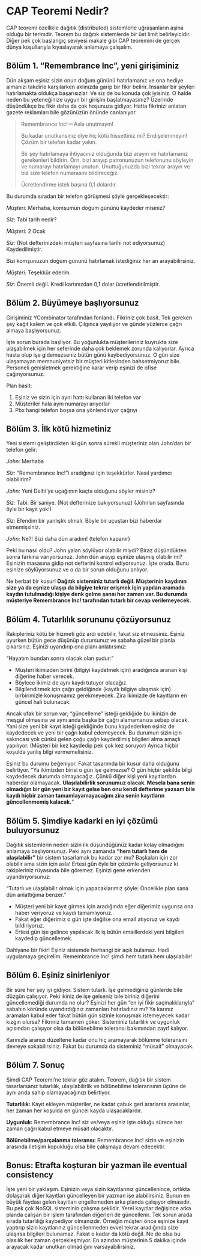 # CAP Teoremi Nedir?

CAP teoremi özellikle dağıtık (distributed) sistemlerle uğraşanların aşina olduğu bir terimdir. Teorem bu dağıtık sistemlerde bir üst limit belirleyicidir. Diğer pek çok başlangıç seviyesi makale gibi CAP teoremini de gerçek dünya koşullarıyla kıyaslayarak anlamaya çalışalım.

## Bölüm 1. “Remembrance Inc”, yeni girişiminiz

Dün akşam eşiniz sizin onun doğum gününü hatırlamanız ve ona hediye almanızı takdirle karşılarken aklınızda garip bir fikir belirir. İnsanlar bir şeyleri hatırlamakta oldukça başarısızlar. Ve siz de bu konuda çok iyisiniz. O halde neden bu yeteneğinize uygun bir girişim başlatmayasınız? Üzerinde düşündükçe bu fikir daha da çok hoşunuza gidiyor. Hatta fikrinizi anlatan gazete reklamları bile gözünüzün önünde canlanıyor.

> Remembrance Inc! — Asla unutmayın!
>
> Bu kadar unutkansınız diye hiç kötü hissettiniz mi? Endişelenmeyin! Çözüm bir telefon kadar yakın.
>
> Bir şey hatırlamaya ihtiyacınız olduğunda bizi arayın ve hatırlamanız gerekenleri bildirin. Örn. bizi arayıp patronunuzun telefonunu söyleyin ve numarayı hatırlamayı unutun. Unuttuğunuzda bizi tekrar arayın ve biz size telefon numarasını bildireceğiz.
>
> Ücretlendirme istek başına 0,1 dolardır.

Bu durumda sıradan bir telefon görüşmesi şöyle gerçekleşecektir:

*Müşteri:* Merhaba, komşumun doğum gününü kaydeder misiniz?

*Siz:* Tabi tarih nedir?

*Müşteri:* 2 Ocak

*Siz:* (Not defterinizdeki müşteri sayfasına tarihi not ediyorsunuz) Kaydedilmiştir. 

Bizi komşunuzun doğum gününü hatırlamak istediğiniz her an arayabilirsiniz.

*Müşteri:* Teşekkür ederim.

*Siz:* Önemli değil. Kredi kartınızdan 0,1 dolar ücretlendirilmiştir.

## Bölüm 2. Büyümeye başlıyorsunuz

Girişiminiz YCombinator tarafından fonlandı. Fikriniz çok basit. Tek gereken şey kağıt kalem ve çok etkili. Çılgınca yayılıyor ve günde yüzlerce çağrı almaya başlıyorsunuz.

İşte sorun burada başlıyor. Bu yoğunlukta müşterileriniz kuyrukta size ulaşabilmek için her seferinde daha çok beklemek zorunda kalıyorlar. Ayrıca hasta olup işe gidemezseniz bütün günü kaybediyorsunuz. O gün size ulaşamayan memnuniyetsiz bir müşteri kitlesinden bahsetmiyoruz bile. Personeli genişletmek gerektiğine karar verip eşinizi de ofise çağırıyorsunuz.

Plan basit:
1. Eşiniz ve sizin için aynı hattı kullanan iki telefon var
2. Müşteriler hala aynı numarayı arıyorlar
3. Pbx hangi telefon boşsa ona yönlendiriyor çağrıyı

## Bölüm 3. İlk kötü hizmetiniz

Yeni sistemi geliştirdikten iki gün sonra sürekli müşteriniz olan John’dan bir telefon gelir:

*John:* Merhaba

*Siz:* “Remembrance Inc!”i aradığınız için teşekkürler. Nasıl yardımcı olabilirim?

*John:* Yeni Delhi’ye uçağımın kaçta olduğunu söyler misiniz?

*Siz:* Tabi. Bir saniye. (Not defterinize bakıyorsunuz) (John’un sayfasında öyle bir kayıt yok!)

*Siz:* Efendim bir yanlışlık olmalı. Böyle bir uçuştan bizi haberdar etmemişsiniz.

*John:* Ne?! Sizi daha dün aradım! (telefon kapanır)

Peki bu nasıl oldu? John yalan söylüyor olabilir miydi? Biraz düşündükten sonra farkına varıyorsunuz. John dün arayıp eşinize ulaşmış olabilir mi? Eşinizin masasına gidip not defterini kontrol ediyorsunuz. İşte orada. Bunu eşinize söylüyorsunuz ve o da bir sorun olduğunu anlıyor.

Ne berbat bir kusur! **Dağıtık sisteminiz tutarlı değil. Müşterinin kaydının size ya da eşnize ulaşıp da bilgiye tekrar erişmek için yapılan aramada kaydın tutulmadığı kişiye denk gelme şansı her zaman var. Bu durumda müşteriye Remembrance Inc! tarafından tutarlı bir cevap verilemeyecek.**

## Bölüm 4. Tutarlılık sorununu çözüyorsunuz

Rakipleriniz kötü bir hizmeti göz ardı edebilir, fakat siz etmezsiniz. Eşiniz uyurken bütün gece düşünüp durursunuz ve sabaha güzel bir planla çıkarsınız. Eşinizi uyandırıp ona planı anlatırsınız:

“Hayatım bundan sonra olacak olan şudur:”
- Müşteri ikimizden birini (bilgiyi kaydetmek için) aradığında aranan kişi diğerine haber verecek.
- Böylece ikimiz de aynı kaydı tutuyor olacağız.
- Bilgilendirmek için çağrı geldiğinde (kayıtlı bilgiye ulaşmak için) birbirimizle konuşmamız gerekmeyecek. Zira ikimizde de kayıtların en güncel hali bulunacak.

Ancak ufak bir sorun var; “güncelleme” isteği geldiğide bu ikinizin de meşgul olmasına ve aynı anda başka bir çağrı alamamanıza sebep olacak. Yani size yeni bir kayıt isteği geldiğinde bunu kaydederken eşiniz de kaydedecek ve yeni bir çağrı kabul edemeyecek. Bu durumun sizin için sakıncası yok çünkü gelen çoğu çağrı kaydedilmiş bilgileri alma amaçlı yapılıyor. (Müşteri bir kez kaydedip pek çok kez soruyor) Ayrıca hiçbir koşulda yanlış bilgi vermemelisiniz.

Eşiniz bu durumu beğeniyor. Fakat tasarımda bir kusur daha olduğunu belirtiyor. “Ya ikimizden birisi o gün işe gelmezse? O gün hiçbir şekilde bilgi kaydedecek durumda olmayacağız. Çünkü diğer kişi yeni kayıtlardan haberdar olamayacak. **Ulaşılabilirlik sorunumuz olacak. Mesela bana senin olmadığın bir gün yeni bir kayıt gelse ben onu kendi defterime yazsam bile kaydı hiçbir zaman tamamlayamayacağım zira senin kayıtların güncellenmemiş kalacak.**”

## Bölüm 5. Şimdiye kadarki en iyi çözümü buluyorsunuz

Dağıtık sistemlerin neden sizin ilk düşündüğünüz kadar kolay olmadığını anlamaya başlıyorsunuz. Peki aynı zamanda **“hem tutarlı hem de ulaşılabilir”** bir sistem tasarlamak bu kadar zor mu? Başkaları için zor olabilir ama sizin için asla! Ertesi gün öyle bir çözümle geliyorsunuz ki rakipleriniz rüyasında bile göremez. Eşinizi gene erkenden uyandırıyorsunuz:

“Tutarlı ve ulaşılabilir olmak için yapacaklarımız şöyle: Öncelikle plan sana dün anlattığıma benzer.”
- Müşteri yeni bir kayıt girmek için aradığında eğer diğerimiz uygunsa ona haber veriyoruz ve kaydı tamamlıyoruz.
- Fakat eğer diğerimiz o gün işte değilse ona email atıyoruz ve kaydı bildiriyoruz.
- Ertesi gün işe gelince yapılacak ilk iş bütün emaillerdeki yeni bilgileri kaydedip güncellemek.

Dahiyane bir fikir! Eşiniz sistemde herhangi bir açık bulamaz. Hadi uygulamaya geçirelim. Remembrance Inc! şimdi hem tutarlı hem ulaşılabilir!

## Bölüm 6. Eşiniz sinirleniyor

Bir süre her şey iyi gidiyor. Sistem tutarlı. İşe gelmediğiniz günlerde bile düzgün çalışıyor. Peki ikiniz de işe gelseniz bile biriniz diğerini güncellemediği durumda ne olur? Eşinizi her gün “en iyi fikir saçmalıklarıyla” sabahın köründe uyandırdığınız zamanları hatırladınız mı? Ya karınız aramaları kabul eder fakat bütün gün sizinle konuşmak istemeyecek kadar kızgın olursa? Fikriniz tamamen çöker. Sisteminiz tutarlılık ve uygunluk açısından çalışıyor olsa da bölünebilme toleransı bakımından zayıf kalıyor.

Karınızla aranızı düzeltene kadar onu hiç aramayarak bölünme toleransını devreye sokabilirsiniz. Fakat bu durumda da sisteminiz “müsait” olmayacak.

## Bölüm 7. Sonuç

Şimdi CAP Teoremi’ne tekrar göz atalım. Teorem, dağıtık bir sistem tasarlarsanız tutarlılık, ulaşılabilirlik ve bölünebilme toleransının üçüne de aynı anda sahip olamayacağınızı belirtiyor.

**Tutarlılık:** Kayıt ekleyen müşteriler, ne kadar çabuk geri ararlarsa arasınlar, her zaman her koşulda en güncel kayda ulaşacaklardır.

**Uygunluk:** Remembrance Inc! siz ve/veya eşiniz işte olduğu sürece her zaman çağrı kabul etmeye müsait olacaktır.

**Bölünebilme/parçalanma toleransı:** Remembrance Inc! sizin ve eşinizin arasında iletişim kopukluğu olsa bile çalışmaya devam edecektir.

## Bonus: Etrafta koşturan bir yazman ile eventual consistency

İşte yeni bir yaklaşım. Eşinizin veya sizin kayıtlarınız güncellenince, ortlıkta dolaşarak diğer kayıtları güncelleyen bir yazman işe alabilirsiniz. Bunun en büyük faydası gelen kayıtları engellemeden arka planda çalışıyor olmasıdır. Bu pek çok NoSQL sisteminin çalışma şeklidir. Yerel kayıtlar değişince arka planda çalışan bir işlem tarafından diğerleri de güncellenir. Tek sorun arada sırada tutarlılığı kaybediyor olmanızdır. Örneğin müşteri önce eşinize kayıt yaptırıp sizin kayıtlarınız güncellenmeden evvel tekrar aradığında size ulaşırsa bilgileri bulunamaz. Fakat o kadar da kötü değil. Ne de olsa bu olasılık her zaman gerçekleşmiyor. En azından müşterinin 5 dakika içinde arayacak kadar unutkan olmadığını varsayabilirsiniz.
